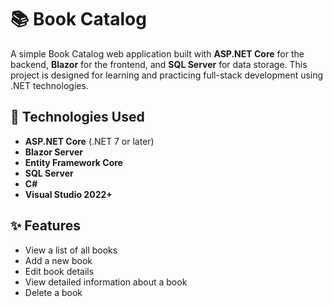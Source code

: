 # 📚 Book Catalog

A simple Book Catalog web application built with **ASP.NET Core** for the backend, **Blazor** for the frontend, and **SQL Server** for data storage. This project is designed for learning and practicing full-stack development using .NET technologies.

## 🔧 Technologies Used

- **ASP.NET Core** (.NET 7 or later)
- **Blazor Server**
- **Entity Framework Core**
- **SQL Server**
- **C#**
- **Visual Studio 2022+**

## ✨ Features

- View a list of all books
- Add a new book
- Edit book details
- View detailed information about a book
- Delete a book

